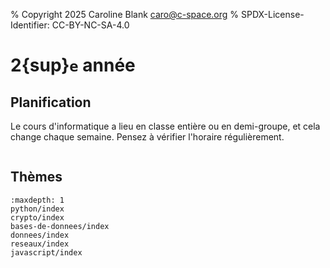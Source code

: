 % Copyright 2025 Caroline Blank <caro@c-space.org>
% SPDX-License-Identifier: CC-BY-NC-SA-4.0

# 2{sup}`e` année

## Planification

Le cours d'informatique a lieu en classe entière ou en demi-groupe, et cela
change chaque semaine. Pensez à vérifier l'horaire régulièrement.

```{iframe} https://docs.google.com/spreadsheets/d/1_xD5YXf_6IyHQw0jptuLO-abWX4zi_RJdgm6Nv8pYFE/edit?usp=sharing&rm=minimal
```

## Thèmes

```{toctree}
:maxdepth: 1
python/index
crypto/index
bases-de-donnees/index
donnees/index
reseaux/index
javascript/index
```

